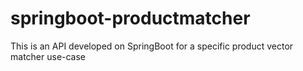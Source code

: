 # springboot-productmatcher
This is an API developed on SpringBoot for a specific product vector matcher use-case
